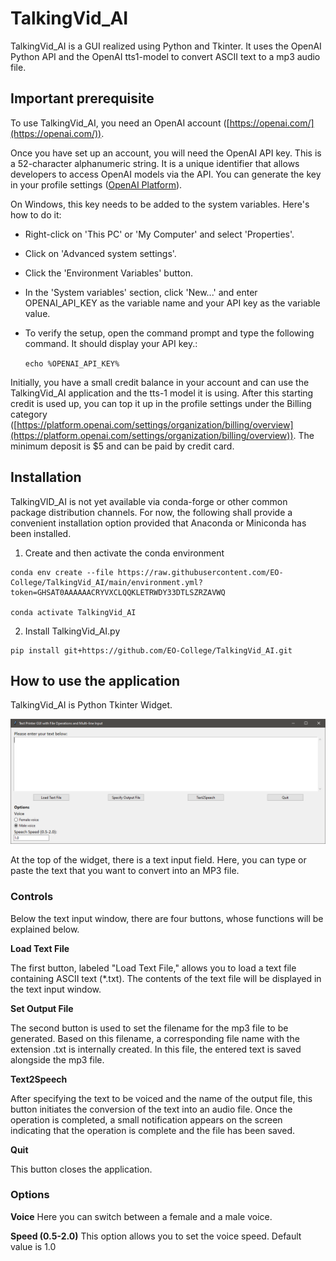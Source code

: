 # TalkingVid_AI

TalkingVid_AI is a GUI realized using Python and Tkinter. It uses the OpenAI Python API and the OpenAI tts1-model to convert ASCII text to a mp3 audio file.

## Important prerequisite

To use TalkingVid_AI, you need an OpenAI account ([https://openai.com/](https://openai.com/)).

Once you have set up an account, you will need the OpenAI API key. This is a 52-character alphanumeric string. It is a unique identifier that allows developers to access OpenAI models via the API. You can generate the key in your profile settings ([OpenAI Platform](https://platform.openai.com/api-keys)).

On Windows, this key needs to be added to the system variables. Here's how to do it:

- Right-click on 'This PC' or 'My Computer' and select 'Properties'.

- Click on 'Advanced system settings'.

- Click the 'Environment Variables' button.

- In the 'System variables' section, click 'New...' and enter OPENAI_API_KEY as the variable name and your API key as the variable value.

- To verify the setup, open the command prompt and type the following command. It should display your API key.:

    `echo %OPENAI_API_KEY%`

    
Initially, you have a small credit balance in your account and can use the TalkingVid_AI application and the tts-1 model it is using. After this starting credit is used up, you can top it up in the profile settings under the Billing category ([https://platform.openai.com/settings/organization/billing/overview](https://platform.openai.com/settings/organization/billing/overview)). The minimum deposit is $5 and can be paid by credit card.

## Installation

TalkingVID_AI is not yet available via conda-forge or other common package distribution channels. For now, the following shall provide a convenient installation option provided that Anaconda or Miniconda has been installed.

1. Create and then activate the conda environment

```
conda env create --file https://raw.githubusercontent.com/EO-College/TalkingVid_AI/main/environment.yml?token=GHSAT0AAAAAACRYVXCLQQKLETRWDY33DTLSZRZAVWQ

conda activate TalkingVid_AI
```
2. Install TalkingVid_AI.py

```
pip install git+https://github.com/EO-College/TalkingVid_AI.git
```

## How to use the application

TalkingVid_AI is Python Tkinter Widget.

![alt text](figures/widget.png)
 
 
At the top of the widget, there is a text input field. Here, you can type or paste the text that you want to convert into an MP3 file.

### Controls

Below the text input window, there are four buttons, whose functions will be explained below.

**Load Text File**

The first button, labeled "Load Text File," allows you to load a text file containing ASCII text (*.txt). The contents of the text file will be displayed in the text input window.

**Set Output File**

The second button is used to set the filename for the mp3 file to be generated. Based on this filename, a corresponding file name with the extension .txt is internally created. In this file, the entered text is saved alongside the mp3 file.

**Text2Speech**

After specifying the text to be voiced and the name of the output file, this button initiates the conversion of the text into an audio file. Once the operation is completed, a small notification appears on the screen indicating that the operation is complete and the file has been saved.

**Quit**

This button closes the application.

### Options

**Voice**
Here you can switch between a female and a male voice.

**Speed (0.5-2.0)**
This option allows you to set the voice speed. Default value is 1.0



